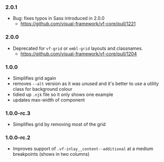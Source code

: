 ### 2.0.1

* Bug: fixes typos in Sass introduced in 2.0.0
  * https://github.com/visual-framework/vf-core/pull/1221

### 2.0.0

* Deprecated for `vf-grid` or `embl-grid` layouts and classnames.
  * https://github.com/visual-framework/vf-core/pull/1204

### 1.0.0

* Simplifies grid again
* removes `--alt` version as it was unused and it's better to use a utility class for background colour
* tidied up `.njk` file so it only shows one example
* updates max-width of component

### 1.0.0-rc.3

* Simplifies grid by removing most of the grid

### 1.0.0-rc.2

* Improves support of `.vf-inlay__content--additional` at a medium breakpoints (shows in two columns)
